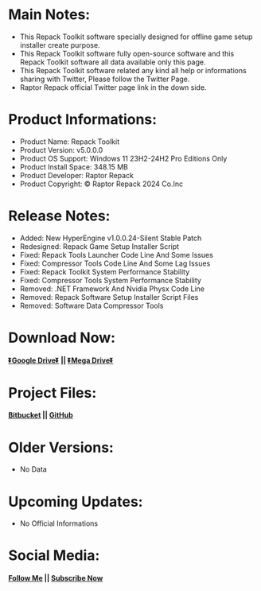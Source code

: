 # Main Notes:
- This Repack Toolkit software specially designed for offline game setup installer create purpose.
- This Repack Toolkit software fully open-source software and this Repack Toolkit software all data available only this page.
- This Repack Toolkit software related any kind all help or informations sharing with Twitter, Please follow the Twitter Page.
- Raptor Repack official Twitter page link in the down side.

# Product Informations:
- Product Name: Repack Toolkit
- Product Version: v5.0.0.0
- Product OS Support: Windows 11 23H2-24H2 Pro Editions Only
- Product Install Space: 348.15 MB
- Product Developer: Raptor Repack
- Product Copyright: © Raptor Repack 2024 Co.Inc

# Release Notes:
- Added: New HyperEngine v1.0.0.24-Silent Stable Patch
- Redesigned: Repack Game Setup Installer Script
- Fixed: Repack Tools Launcher Code Line And Some Issues
- Fixed: Compressor Tools Code Line And Some Lag Issues
- Fixed: Repack Toolkit System Performance Stability
- Fixed: Compressor Tools System Performance Stability
- Removed: .NET Framework And Nvidia Physx Code Line
- Removed: Repack Software Setup Installer Script Files
- Removed: Software Data Compressor Tools

# Download Now:

#### [⏬Google Drive⏬](https://drive.usercontent.google.com/download?id=11nKfTqs70CAamW5n7sFoIYYoOOOrSMRj&export=download&authuser=0&confirm=t&uuid=84ffbc32-2352-4e4e-9d1b-a44204f1f963&at=APZUnTUV4Kr5lfBhwdu9jOYn1uAq:1720871438728) || [⏬Mega Drive⏬](https://mega.nz/file/AWk3zbgZ#PPWu7gAL0RBsU6fvcnjV22Q3sOLa45D2NvnexAdZLGk)

# Project Files:
#### [Bitbucket](https://bitbucket.org/raptor_repack/repacktoolkit/src/RepackToolkit) || [GitHub](https://github.com/RaptorRepackHub/RepackToolkit)

# Older Versions:
- No Data

# Upcoming Updates:
- No Official Informations

# Social Media:
#### [Follow Me](https://www.x.com/RaptorRepack) || [Subscribe Now](https://www.youtube.com/@RaptorRepack)

